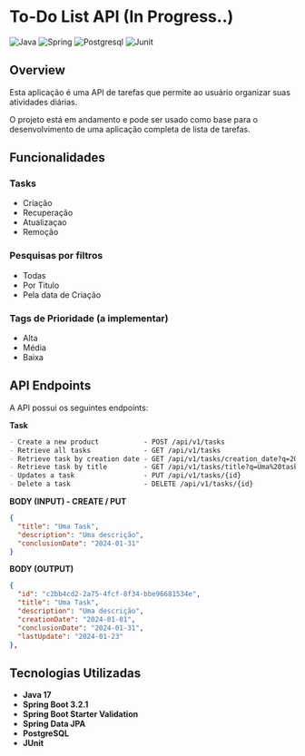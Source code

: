 # To-Do List API (In Progress..)

![Java](https://img.shields.io/badge/java-%23ED8B00.svg?style=for-the-badge&logo=openjdk&logoColor=white)
![Spring](https://img.shields.io/badge/spring-%236DB33F.svg?style=for-the-badge&logo=spring&logoColor=white)
![Postgresql](https://img.shields.io/badge/PostgreSQL-316192?style=for-the-badge&logo=postgresql&logoColor=white)
![Junit](https://img.shields.io/badge/testing%20library-323330?style=for-the-badge&logo=testing-library&logoColor=red)

## Overview
Esta aplicação é uma API de tarefas que permite ao usuário organizar suas atividades diárias.

O projeto está em andamento e pode ser usado como base para o desenvolvimento de uma aplicação completa de lista de tarefas.


## Funcionalidades

### Tasks
- Criação
- Recuperação
- Atualizaçao
- Remoção

### Pesquisas por filtros
- Todas
- Por Titulo
- Pela data de Criação

### Tags de Prioridade (a implementar)
- Alta
- Média
- Baixa

## API Endpoints
A API possui os seguintes endpoints:

**Task**
```markdown
- Create a new product           - POST /api/v1/tasks
- Retrieve all tasks             - GET /api/v1/tasks
- Retrieve task by creation date - GET /api/v1/tasks/creation_date?q=2024-03-01
- Retrieve task by title         - GET /api/v1/tasks/title?q=Uma%20task
- Updates a task                 - PUT /api/v1/tasks/{id}
- Delete a task                  - DELETE /api/v1/tasks/{id}
```

**BODY (INPUT) - CREATE / PUT**
```json
{
  "title": "Uma Task",
  "description": "Uma descrição",
  "conclusionDate": "2024-01-31"
}
```
**BODY (OUTPUT)**
```json
{
  "id": "c2bb4cd2-2a75-4fcf-8f34-bbe96681534e",
  "title": "Uma Task",
  "description": "Uma descrição",
  "creationDate": "2024-01-01",
  "conclusionDate": "2024-01-31",
  "lastUpdate": "2024-01-23"
},
```

## Tecnologias Utilizadas
- **Java 17**
- **Spring Boot 3.2.1**
- **Spring Boot Starter Validation**
- **Spring Data JPA**
- **PostgreSQL**
- **JUnit**
